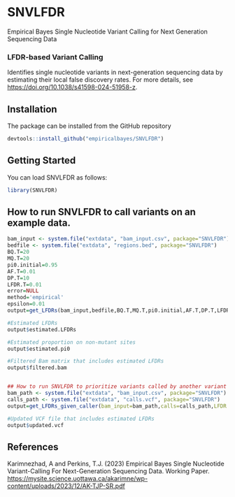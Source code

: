 # SNVLFDR
Empirical Bayes Single Nucleotide Variant Calling for Next Generation Sequencing Data
 
 ### LFDR-based Variant Calling 
 Identifies single nucleotide variants in next-generation sequencing data by estimating their local false discovery rates. For more details, see <https://doi.org/10.1038/s41598-024-51958-z>.


## Installation

The package can be installed from the GitHub repository
```r
devtools::install_github("empiricalbayes/SNVLFDR")
```

## Getting Started
You can load SNVLFDR as follows:

```r
library(SNVLFDR)
```

## How to run SNVLFDR to call variants on an example data.
```r
bam_input <- system.file("extdata", "bam_input.csv", package="SNVLFDR")
bedfile <- system.file("extdata", "regions.bed", package="SNVLFDR")
BQ.T=20
MQ.T=20
pi0.initial=0.95
AF.T=0.01
DP.T=10
LFDR.T=0.01
error=NULL
method='empirical'
epsilon=0.01
output=get_LFDRs(bam_input,bedfile,BQ.T,MQ.T,pi0.initial,AF.T,DP.T,LFDR.T,error,method,epsilon)

#Estimated LFDRs
output$estimated.LFDRs

#Estimated proportion on non-mutant sites
output$estimated.pi0

#Filtered Bam matrix that includes estimated LFDRs
output$filtered.bam


## How to run SNVLFDR to prioritize variants called by another variant caller
bam_path <- system.file("extdata", "bam_input.csv", package="SNVLFDR")
calls_path <- system.file("extdata", "calls.vcf", package="SNVLFDR")
output=get_LFDRs_given_caller(bam_input=bam_path,calls=calls_path,LFDR.T=0.01,error=NULL)

#Updated VCF file that includes estimated LFDRs
output$updated.vcf


```


## References
Karimnezhad, A and Perkins, T.J. (2023) Empirical Bayes Single Nucleotide Variant-Calling For Next-Generation Sequencing Data. Working Paper. <https://mysite.science.uottawa.ca/akarimne/wp-content/uploads/2023/12/AK-TJP-SR.pdf>


